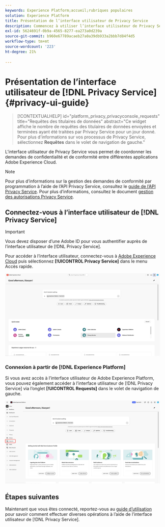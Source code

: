 ```yaml
---
keywords: Experience Platform;accueil;rubriques populaires
solution: Experience Platform
title: Présentation de l’interface utilisateur de Privacy Service
description: Commencez à utiliser l’interface utilisateur de Privacy Service pour coordonner et surveiller les demandes d’accès à des informations personnelles dans diverses applications Experience Cloud.
exl-id: 5624691f-0b9a-4565-8277-ea273a0d239a
source-git-commit: b960e67789acaeb27a0a39db933a2bbb7d84f4d5
workflow-type: tm+mt
source-wordcount: '223'
ht-degree: 21%

---
```


# Présentation de l’interface utilisateur de [!DNL Privacy Service] {#privacy-ui-guide}

>[!CONTEXTUALHELP]
>id="platform_privacy_privacyconsole_requests"
>title="Requêtes des titulaires de données"
>abstract="Ce widget affiche le nombre de requêtes des titulaires de données envoyées et terminées ayant été traitées par Privacy Service pour un jour donné. Pour plus d&#39;informations sur vos processus de Privacy Service, sélectionnez **Requêtes** dans le volet de navigation de gauche."

L’interface utilisateur de Privacy Service vous permet de coordonner les demandes de confidentialité et de conformité entre différentes applications Adobe Experience Cloud.

>[!NOTE]
>
>Pour plus d’informations sur la gestion des demandes de conformité par programmation à l’aide de l’API Privacy Service, consultez le [guide de l’API Privacy Service](../api/overview.md). Pour plus d’informations, consultez le document [gestion des autorisations Privacy Service](../permissions.md).

## Connectez-vous à l’interface utilisateur de [!DNL Privacy Service]

>[!IMPORTANT]
>
>Vous devez disposer d’une Adobe ID pour vous authentifier auprès de l’interface utilisateur de [!DNL Privacy Service].

Pour accéder à l’interface utilisateur, connectez-vous à [Adobe Experience Cloud](https://experience.adobe.com/) puis sélectionnez **[!UICONTROL Privacy Service]** dans le menu Accès rapide.

![Tableau de bord Experience Cloud avec Privacy Service mis en surbrillance.](../images/ui-overview/quick-access.png)


### Connexion à partir de [!DNL Experience Platform]

Si vous avez accès à l’interface utilisateur de Adobe Experience Platform, vous pouvez également accéder à l’interface utilisateur de [!DNL Privacy Service] via l’onglet **[!UICONTROL Requests]** dans le volet de navigation de gauche.

![Interface utilisateur de Adobe Experience Platform avec les requêtes mises en surbrillance dans la barre de navigation de gauche.](../images/ui-overview/platform.png)

## Étapes suivantes

Maintenant que vous êtes connecté, reportez-vous au [guide d’utilisation](user-guide.md) pour savoir comment effectuer diverses opérations à l’aide de l’interface utilisateur de [!DNL Privacy Service].
